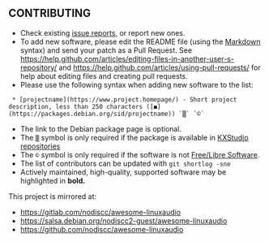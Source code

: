 ## CONTRIBUTING

- Check existing [issue reports](https://gitlab.com/nodiscc/awesome-linuxaudio/issues), or report new ones.
- To add new software, please edit the README file (using the [Markdown](https://help.github.com/articles/github-flavored-markdown/) syntax) and send your patch as a Pull Request. See https://help.github.com/articles/editing-files-in-another-user-s-repository/ and https://help.github.com/articles/using-pull-requests/ for help about editing files and creating pull requests.
- Please use the following syntax when adding new software to the list:

```
 * [projectname](https://www.project.homepage/) - Short project description, less than 250 characters ([◼](https://packages.debian.org/sid/projectname)) `▒` `©`
```

- The link to the Debian package page is optional.
- The `▒` symbol is only required if the package is available in [KXStudio repositories](https://kxstudio.linuxaudio.org/Repositories)
- The `©` symbol is only required if the software is not [Free/Libre Software](https://en.wikipedia.org/wiki/Free_software).
- The list of contributors can be updated with `git shortlog -sne`
- Actively maintained, high-quality, supported software may be highlighted in **bold.**

This project is mirrored at:

- https://gitlab.com/nodiscc/awesome-linuxaudio
- https://salsa.debian.org/nodiscc2-guest/awesome-linuxaudio
- https://github.com/nodiscc/awesome-linuxaudio
